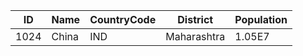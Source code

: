 | ID | Name | CountryCode | District | Population | 
| --- | --- | --- | --- | --- |
| 1024 | China | IND | Maharashtra | 1.05E7 |
